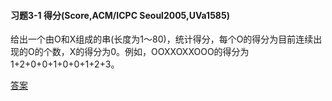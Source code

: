 #### 习题3-1 得分(Score,ACM/ICPC Seoul2005,UVa1585)

​		给出一个由O和X组成的串(长度为1～80)，统计得分，每个O的得分为目前连续出现的O的个数，X的得分为0。例如，OOXXOXXOOO的得分为1+2+0+0+1+0+0+1+2+3。

[答案](https://github.com/fooltomb/algorithm/blob/master/Learning/answers/test3-1.py)

